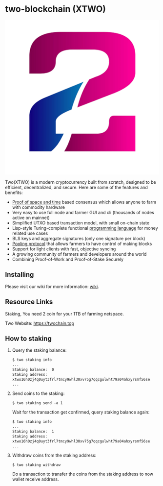 # two-blockchain (XTWO)
![IMG_4734](https://github.com/xone-network/two-blockchain-gui/raw/main/packages/gui/src/assets/img/two.png)

Two(XTWO) is a modern cryptocurrency built from scratch, designed to be efficient, decentralized, and secure. Here are some of the features and benefits:
* [Proof of space and time](https://docs.google.com/document/d/1tmRIb7lgi4QfKkNaxuKOBHRmwbVlGL4f7EsBDr_5xZE/edit) based consensus which allows anyone to farm with commodity hardware
* Very easy to use full node and farmer GUI and cli (thousands of nodes active on mainnet)
* Simplified UTXO based transaction model, with small on-chain state
* Lisp-style Turing-complete functional [programming language](https://chialisp.com/) for money related use cases
* BLS keys and aggregate signatures (only one signature per block)
* [Pooling protocol](https://github.com/xone-network/two-blockchain/wiki/Pooling-User-Guide) that allows farmers to have control of making blocks
* Support for light clients with fast, objective syncing
* A growing community of farmers and developers around the world
* Combining Proof-of-Work and Proof-of-Stake Securely

## Installing

Please visit our wiki for more information:
[wiki](https://github.com/xone-network/two-blockchain/wiki).

## Resource Links

Staking, You need 2 coin for your 1TB of farming netspace.

Two Website: https://twochain.top

## How to staking

1. Query the staking balance:

   ```
   $ two staking info
   ...
   Staking balance:  0
   Staking address:  xtwo16h0zj4q0uyt3frl7tmcy9whl30xv75g7qqcgulwht79a04ahxyrsmf56se
   ...
   ```

2. Send coins to the staking:

   ```
   $ two staking send -a 1
   ```

   Wait for the transaction get confirmed, query staking balance again:

   ```
   $ two staking info
   ...
   Staking balance:  1
   Staking address:  xtwo16h0zj4q0uyt3frl7tmcy9whl30xv75g7qqcgulwht79a04ahxyrsmf56se
   ...
   ```

3. Withdraw coins from the staking address:

   ```
   $ two staking withdraw
   ```

   Do a transaction to transfer the coins from the staking address to now wallet receive address.
